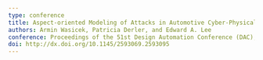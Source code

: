```yaml
---
type: conference
title: Aspect-oriented Modeling of Attacks in Automotive Cyber-Physical Systems
authors: Armin Wasicek, Patricia Derler, and Edward A. Lee
conference: Proceedings of the 51st Design Automation Conference (DAC), June 2014
doi: http://dx.doi.org/10.1145/2593069.2593095
---
```

